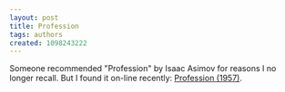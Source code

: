 ```yaml
---
layout: post
title: Profession
tags: authors
created: 1098243222
---
```

 Someone recommended "Profession" by Isaac Asimov for reasons I no longer recall.  But I found it on-line recently:  [Profession (1957)](http://www.abelard.org/asimov.htm). 
